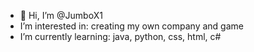 - 👋 Hi, I’m @JumboX1
- I’m interested in: creating my own company and game
- I’m currently learning: java, python, css, html, c#
